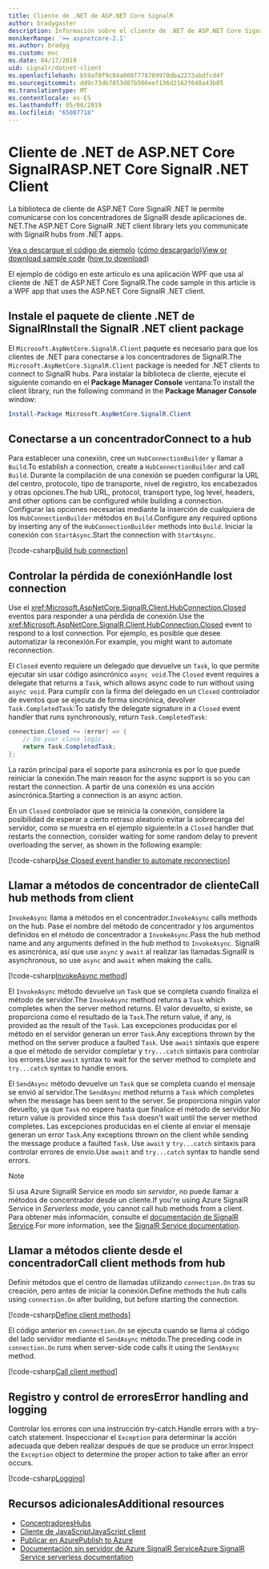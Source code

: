 ```yaml
---
title: Cliente de .NET de ASP.NET Core SignalR
author: bradygaster
description: Información sobre el cliente de .NET de ASP.NET Core SignalR
monikerRange: '>= aspnetcore-2.1'
ms.author: bradyg
ms.custom: mvc
ms.date: 04/17/2019
uid: signalr/dotnet-client
ms.openlocfilehash: b59af0f9c84a008f778709970dba2273abdfcd4f
ms.sourcegitcommit: dd9c73db7853d87b566eef136d2162f648a43b85
ms.translationtype: MT
ms.contentlocale: es-ES
ms.lasthandoff: 05/06/2019
ms.locfileid: "65087718"
---
```

# <a name="aspnet-core-signalr-net-client"></a><span data-ttu-id="8c92a-103">Cliente de .NET de ASP.NET Core SignalR</span><span class="sxs-lookup"><span data-stu-id="8c92a-103">ASP.NET Core SignalR .NET Client</span></span>

<span data-ttu-id="8c92a-104">La biblioteca de cliente de ASP.NET Core SignalR .NET le permite comunicarse con los concentradores de SignalR desde aplicaciones de. NET.</span><span class="sxs-lookup"><span data-stu-id="8c92a-104">The ASP.NET Core SignalR .NET client library lets you communicate with SignalR hubs from .NET apps.</span></span>

<span data-ttu-id="8c92a-105">[Vea o descargue el código de ejemplo](https://github.com/aspnet/AspNetCore.Docs/tree/master/aspnetcore/signalr/dotnet-client/sample) ([cómo descargarlo](xref:index#how-to-download-a-sample))</span><span class="sxs-lookup"><span data-stu-id="8c92a-105">[View or download sample code](https://github.com/aspnet/AspNetCore.Docs/tree/master/aspnetcore/signalr/dotnet-client/sample) ([how to download](xref:index#how-to-download-a-sample))</span></span>

<span data-ttu-id="8c92a-106">El ejemplo de código en este artículo es una aplicación WPF que usa al cliente de .NET de ASP.NET Core SignalR.</span><span class="sxs-lookup"><span data-stu-id="8c92a-106">The code sample in this article is a WPF app that uses the ASP.NET Core SignalR .NET client.</span></span>

## <a name="install-the-signalr-net-client-package"></a><span data-ttu-id="8c92a-107">Instale el paquete de cliente .NET de SignalR</span><span class="sxs-lookup"><span data-stu-id="8c92a-107">Install the SignalR .NET client package</span></span>

<span data-ttu-id="8c92a-108">El `Microsoft.AspNetCore.SignalR.Client` paquete es necesario para que los clientes de .NET para conectarse a los concentradores de SignalR.</span><span class="sxs-lookup"><span data-stu-id="8c92a-108">The `Microsoft.AspNetCore.SignalR.Client` package is needed for .NET clients to connect to SignalR hubs.</span></span> <span data-ttu-id="8c92a-109">Para instalar la biblioteca de cliente, ejecute el siguiente comando en el **Package Manager Console** ventana:</span><span class="sxs-lookup"><span data-stu-id="8c92a-109">To install the client library, run the following command in the **Package Manager Console** window:</span></span>

```powershell
Install-Package Microsoft.AspNetCore.SignalR.Client
```

## <a name="connect-to-a-hub"></a><span data-ttu-id="8c92a-110">Conectarse a un concentrador</span><span class="sxs-lookup"><span data-stu-id="8c92a-110">Connect to a hub</span></span>

<span data-ttu-id="8c92a-111">Para establecer una conexión, cree un `HubConnectionBuilder` y llamar a `Build`.</span><span class="sxs-lookup"><span data-stu-id="8c92a-111">To establish a connection, create a `HubConnectionBuilder` and call `Build`.</span></span> <span data-ttu-id="8c92a-112">Durante la compilación de una conexión se pueden configurar la URL del centro, protocolo, tipo de transporte, nivel de registro, los encabezados y otras opciones.</span><span class="sxs-lookup"><span data-stu-id="8c92a-112">The hub URL, protocol, transport type, log level, headers, and other options can be configured while building a connection.</span></span> <span data-ttu-id="8c92a-113">Configurar las opciones necesarias mediante la inserción de cualquiera de los `HubConnectionBuilder` métodos en `Build`.</span><span class="sxs-lookup"><span data-stu-id="8c92a-113">Configure any required options by inserting any of the `HubConnectionBuilder` methods into `Build`.</span></span> <span data-ttu-id="8c92a-114">Iniciar la conexión con `StartAsync`.</span><span class="sxs-lookup"><span data-stu-id="8c92a-114">Start the connection with `StartAsync`.</span></span>

[!code-csharp[Build hub connection](dotnet-client/sample/signalrchatclient/MainWindow.xaml.cs?name=snippet_MainWindowClass&highlight=15-17,39)]

## <a name="handle-lost-connection"></a><span data-ttu-id="8c92a-115">Controlar la pérdida de conexión</span><span class="sxs-lookup"><span data-stu-id="8c92a-115">Handle lost connection</span></span>

<span data-ttu-id="8c92a-116">Use el <xref:Microsoft.AspNetCore.SignalR.Client.HubConnection.Closed> eventos para responder a una pérdida de conexión.</span><span class="sxs-lookup"><span data-stu-id="8c92a-116">Use the <xref:Microsoft.AspNetCore.SignalR.Client.HubConnection.Closed> event to respond to a lost connection.</span></span> <span data-ttu-id="8c92a-117">Por ejemplo, es posible que desee automatizar la reconexión.</span><span class="sxs-lookup"><span data-stu-id="8c92a-117">For example, you might want to automate reconnection.</span></span>

<span data-ttu-id="8c92a-118">El `Closed` evento requiere un delegado que devuelve un `Task`, lo que permite ejecutar sin usar código asincrónico `async void`.</span><span class="sxs-lookup"><span data-stu-id="8c92a-118">The `Closed` event requires a delegate that returns a `Task`, which allows async code to run without using `async void`.</span></span> <span data-ttu-id="8c92a-119">Para cumplir con la firma del delegado en un `Closed` controlador de eventos que se ejecuta de forma sincrónica, devolver `Task.CompletedTask`:</span><span class="sxs-lookup"><span data-stu-id="8c92a-119">To satisfy the delegate signature in a `Closed` event handler that runs synchronously, return `Task.CompletedTask`:</span></span>

```csharp
connection.Closed += (error) => {
    // Do your close logic.
    return Task.CompletedTask;
};
```

<span data-ttu-id="8c92a-120">La razón principal para el soporte para asincronía es por lo que puede reiniciar la conexión.</span><span class="sxs-lookup"><span data-stu-id="8c92a-120">The main reason for the async support is so you can restart the connection.</span></span> <span data-ttu-id="8c92a-121">A partir de una conexión es una acción asincrónica.</span><span class="sxs-lookup"><span data-stu-id="8c92a-121">Starting a connection is an async action.</span></span>

<span data-ttu-id="8c92a-122">En un `Closed` controlador que se reinicia la conexión, considere la posibilidad de esperar a cierto retraso aleatorio evitar la sobrecarga del servidor, como se muestra en el ejemplo siguiente:</span><span class="sxs-lookup"><span data-stu-id="8c92a-122">In a `Closed` handler that restarts the connection, consider waiting for some random delay to prevent overloading the server, as shown in the following example:</span></span>

[!code-csharp[Use Closed event handler to automate reconnection](dotnet-client/sample/signalrchatclient/MainWindow.xaml.cs?name=snippet_ClosedRestart)]

## <a name="call-hub-methods-from-client"></a><span data-ttu-id="8c92a-123">Llamar a métodos de concentrador de cliente</span><span class="sxs-lookup"><span data-stu-id="8c92a-123">Call hub methods from client</span></span>

<span data-ttu-id="8c92a-124">`InvokeAsync` llama a métodos en el concentrador.</span><span class="sxs-lookup"><span data-stu-id="8c92a-124">`InvokeAsync` calls methods on the hub.</span></span> <span data-ttu-id="8c92a-125">Pase el nombre del método de concentrador y los argumentos definidos en el método de concentrador a `InvokeAsync`.</span><span class="sxs-lookup"><span data-stu-id="8c92a-125">Pass the hub method name and any arguments defined in the hub method to `InvokeAsync`.</span></span> <span data-ttu-id="8c92a-126">SignalR es asincrónica, así que use `async` y `await` al realizar las llamadas.</span><span class="sxs-lookup"><span data-stu-id="8c92a-126">SignalR is asynchronous, so use `async` and `await` when making the calls.</span></span>

[!code-csharp[InvokeAsync method](dotnet-client/sample/signalrchatclient/MainWindow.xaml.cs?name=snippet_InvokeAsync)]

<span data-ttu-id="8c92a-127">El `InvokeAsync` método devuelve un `Task` que se completa cuando finaliza el método de servidor.</span><span class="sxs-lookup"><span data-stu-id="8c92a-127">The `InvokeAsync` method returns a `Task` which completes when the server method returns.</span></span> <span data-ttu-id="8c92a-128">El valor devuelto, si existe, se proporciona como el resultado de la `Task`.</span><span class="sxs-lookup"><span data-stu-id="8c92a-128">The return value, if any, is provided as the result of the `Task`.</span></span> <span data-ttu-id="8c92a-129">Las excepciones producidas por el método en el servidor generan un error `Task`.</span><span class="sxs-lookup"><span data-stu-id="8c92a-129">Any exceptions thrown by the method on the server produce a faulted `Task`.</span></span> <span data-ttu-id="8c92a-130">Use `await` sintaxis que espere a que el método de servidor completar y `try...catch` sintaxis para controlar los errores.</span><span class="sxs-lookup"><span data-stu-id="8c92a-130">Use `await` syntax to wait for the server method to complete and `try...catch` syntax to handle errors.</span></span>

<span data-ttu-id="8c92a-131">El `SendAsync` método devuelve un `Task` que se completa cuando el mensaje se envió al servidor.</span><span class="sxs-lookup"><span data-stu-id="8c92a-131">The `SendAsync` method returns a `Task` which completes when the message has been sent to the server.</span></span> <span data-ttu-id="8c92a-132">Se proporciona ningún valor devuelto, ya que `Task` no espere hasta que finalice el método de servidor.</span><span class="sxs-lookup"><span data-stu-id="8c92a-132">No return value is provided since this `Task` doesn't wait until the server method completes.</span></span> <span data-ttu-id="8c92a-133">Las excepciones producidas en el cliente al enviar el mensaje generan un error `Task`.</span><span class="sxs-lookup"><span data-stu-id="8c92a-133">Any exceptions thrown on the client while sending the message produce a faulted `Task`.</span></span> <span data-ttu-id="8c92a-134">Use `await` y `try...catch` sintaxis para controlar errores de envío.</span><span class="sxs-lookup"><span data-stu-id="8c92a-134">Use `await` and `try...catch` syntax to handle send errors.</span></span>

> [!NOTE]
> <span data-ttu-id="8c92a-135">Si usa Azure SignalR Service en *modo sin servidor*, no puede llamar a métodos de concentrador desde un cliente.</span><span class="sxs-lookup"><span data-stu-id="8c92a-135">If you're using Azure SignalR Service in *Serverless mode*, you cannot call hub methods from a client.</span></span> <span data-ttu-id="8c92a-136">Para obtener más información, consulte el [documentación de SignalR Service](/azure/azure-signalr/signalr-concept-serverless-development-config).</span><span class="sxs-lookup"><span data-stu-id="8c92a-136">For more information, see the [SignalR Service documentation](/azure/azure-signalr/signalr-concept-serverless-development-config).</span></span>

## <a name="call-client-methods-from-hub"></a><span data-ttu-id="8c92a-137">Llamar a métodos cliente desde el concentrador</span><span class="sxs-lookup"><span data-stu-id="8c92a-137">Call client methods from hub</span></span>

<span data-ttu-id="8c92a-138">Definir métodos que el centro de llamadas utilizando `connection.On` tras su creación, pero antes de iniciar la conexión.</span><span class="sxs-lookup"><span data-stu-id="8c92a-138">Define methods the hub calls using `connection.On` after building, but before starting the connection.</span></span>

[!code-csharp[Define client methods](dotnet-client/sample/signalrchatclient/MainWindow.xaml.cs?name=snippet_ConnectionOn)]

<span data-ttu-id="8c92a-139">El código anterior en `connection.On` se ejecuta cuando se llama al código del lado servidor mediante el `SendAsync` método.</span><span class="sxs-lookup"><span data-stu-id="8c92a-139">The preceding code in `connection.On` runs when server-side code calls it using the `SendAsync` method.</span></span>

[!code-csharp[Call client method](dotnet-client/sample/signalrchat/hubs/chathub.cs?name=snippet_SendMessage)]

## <a name="error-handling-and-logging"></a><span data-ttu-id="8c92a-140">Registro y control de errores</span><span class="sxs-lookup"><span data-stu-id="8c92a-140">Error handling and logging</span></span>

<span data-ttu-id="8c92a-141">Controlar los errores con una instrucción try-catch.</span><span class="sxs-lookup"><span data-stu-id="8c92a-141">Handle errors with a try-catch statement.</span></span> <span data-ttu-id="8c92a-142">Inspeccionar el `Exception` para determinar la acción adecuada que deben realizar después de que se produce un error.</span><span class="sxs-lookup"><span data-stu-id="8c92a-142">Inspect the `Exception` object to determine the proper action to take after an error occurs.</span></span>

[!code-csharp[Logging](dotnet-client/sample/signalrchatclient/MainWindow.xaml.cs?name=snippet_ErrorHandling)]

## <a name="additional-resources"></a><span data-ttu-id="8c92a-143">Recursos adicionales</span><span class="sxs-lookup"><span data-stu-id="8c92a-143">Additional resources</span></span>

* [<span data-ttu-id="8c92a-144">Concentradores</span><span class="sxs-lookup"><span data-stu-id="8c92a-144">Hubs</span></span>](xref:signalr/hubs)
* [<span data-ttu-id="8c92a-145">Cliente de JavaScript</span><span class="sxs-lookup"><span data-stu-id="8c92a-145">JavaScript client</span></span>](xref:signalr/javascript-client)
* [<span data-ttu-id="8c92a-146">Publicar en Azure</span><span class="sxs-lookup"><span data-stu-id="8c92a-146">Publish to Azure</span></span>](xref:signalr/publish-to-azure-web-app)
* [<span data-ttu-id="8c92a-147">Documentación sin servidor de Azure SignalR Service</span><span class="sxs-lookup"><span data-stu-id="8c92a-147">Azure SignalR Service serverless documentation</span></span>](/azure/azure-signalr/signalr-concept-serverless-development-config)
